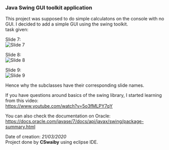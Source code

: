 
### Java Swing GUI toolkit application
  
This project was supposed to do simple calculatons on the console with no GUI. I decided to add a simple GUI using the swing toolkit.  
task given:  
  
Slide 7:  
![Slide 7](https://user-images.githubusercontent.com/102050950/182099770-d284815b-fe43-417f-a265-86897a1859d8.png)
  
Slide 8:  
![Slide 8](https://user-images.githubusercontent.com/102050950/182099836-f105ab5f-301e-44a4-8a16-fbd7f53c4ec7.png)
  
Slide 9:  
![Slide 9](https://user-images.githubusercontent.com/102050950/182099877-50ef3303-b4af-4a3a-893f-9a6264f7d7ab.png)
  
Hence why the subclasses have their corresponding slide names.  
  
If you have questions around basics of the swing library, I started learning from this video:  
<https://www.youtube.com/watch?v=5o3fMLPY7qY>
  
You can also check the documentation on Oracle:  
<https://docs.oracle.com/javase/7/docs/api/javax/swing/package-summary.html>
  
Date of creation: *21/03/2020*  
Project done by **CSwaiby** using eclipse IDE.  
  
